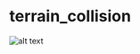 # terrain_collision

![alt text](https://github.com/gabrielsevilha1/terrain_collision/Template.png)
